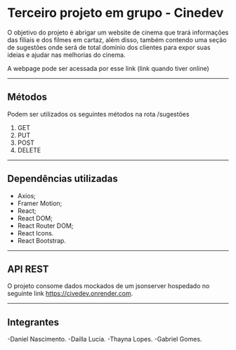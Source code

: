 # Terceiro projeto em grupo - Cinedev
O objetivo do projeto é abrigar um website de cinema que trará informações das filiais e dos filmes em cartaz, além disso, também contendo uma seção de sugestões onde será de total domínio dos clientes para expor suas ideias e ajudar nas melhorias do cinema.

A webpage pode ser acessada por esse link (link quando tiver online)

<hr>

## Métodos
Podem ser utilizados os seguintes métodos na rota /sugestões
<ol>
<li> GET </li>
<li> PUT </li>
<li> POST </li>
<li> DELETE </li>
</ol>


<hr>

## Dependências utilizadas
- Axios;
- Framer Motion;
- React;
- React DOM; 
- React Router DOM;
- React Icons.
- React Bootstrap.

<hr>

## API REST
O projeto consome dados mockados de um jsonserver hospedado no seguinte link https://civedev.onrender.com.

<hr>

## Integrantes
-Daniel Nascimento.
-Dailla Lucia.
-Thayna Lopes.
-Gabriel Gomes.
<!-- Larissa -->

